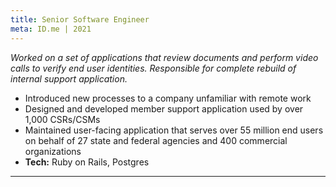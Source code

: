 ```yaml
---
title: Senior Software Engineer
meta: ID.me | 2021
---
```


*Worked on a set of applications that review documents and perform video calls to verify end user identities.
Responsible for complete rebuild of internal support application.*

- Introduced new processes to a company unfamiliar with remote work
- Designed and developed member support application used by over 1,000 CSRs/CSMs
- Maintained user-facing application that serves over 55 million end users on behalf of 27 state and federal agencies and 400 commercial organizations
- **Tech:** Ruby on Rails, Postgres

<hr/>
